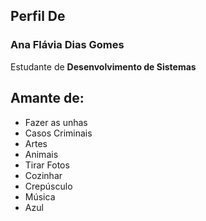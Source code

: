 ## Perfil De 
### Ana Flávia Dias Gomes 
Estudante de **Desenvolvimento de Sistemas**

## Amante de: 
+ Fazer as unhas
+ Casos Criminais
+ Artes
+ Animais
+ Tirar Fotos 
+ Cozinhar 
+ Crepúsculo 
+ Música 
+ Azul 
